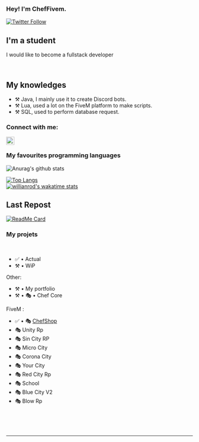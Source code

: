### Hey! I'm ChefFivem.

[![Twitter Follow](https://img.shields.io/twitter/follow/ChefFivem?color=1DA1F2&logo=twitter&style=for-the-badge)](https://twitter.com/ChefFivem)

## I'm a student
 
I would like to become a fullstack developer
  
<br />

## My knowledges

- ⚒️ Java, I mainly use it to create Discord bots.
- ⚒️ Lua, used a lot on the FiveM platform to make scripts.
- ⚒️ SQL, used to perform database request.

### Connect with me:

[<img align="left" alt="My discord" width="22px" src="https://cdn.jsdelivr.net/npm/simple-icons@v3/icons/discord.svg" />][discord]

<br />

### My favourites programming languages


![Anurag's github stats](https://github-readme-stats.vercel.app/api?username=ChefFivem&count_private=true&show_icons=true?theme=buefy)
<br />

[![Top Langs](https://github-readme-stats.vercel.app/api/top-langs/?username=ChefFivem)](https://github.com/ChefFivem/ChefFivem)
<br />
[![willianrod's wakatime stats](https://github-readme-stats.vercel.app/api/wakatime?username=ChefFivem&hide_progress=true)](https://github.com/ChefFivem/chef_store)
<br />



## Last Repost

[![ReadMe Card](https://github-readme-stats.vercel.app/api/pin/?username=ChefFivem&repo=chef_store)](https://github.com/ChefFivem/chef_store)

### My projets

<br />

<!--START_SECTION:activity-->
- ✅ • Actual
- ⚒️ • WiP

Other:
- ⚒️ • My portfolio
- ⚒️ • 🎭 • Chef Core

FiveM :
- ✅ • 🎭 [ChefShop](https://www.chefshop5m.fr/)
- 🎭 Unity Rp
- 🎭 Sin City RP
- 🎭 Micro City
- 🎭 Corona City
- 🎭 Your City
- 🎭 Red City Rp
- 🎭 School
- 🎭 Blue City V2
- 🎭 Blow Rp


<!--END_SECTION:activity-->


<br />

<br />
<br />

---

[discord]: https://discord.gg/QwpvYAM
